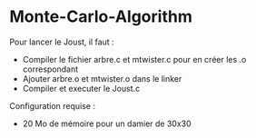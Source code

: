 # Monte-Carlo-Algorithm
Pour lancer le Joust, il faut :
- Compiler le fichier arbre.c et mtwister.c pour en créer les .o correspondant
- Ajouter arbre.o et mtwister.o dans le linker
- Compiler et executer le Joust.c

Configuration requise :
- 20 Mo de mémoire pour un damier de 30x30
